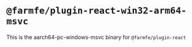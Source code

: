 # `@farmfe/plugin-react-win32-arm64-msvc`

This is the aarch64-pc-windows-msvc binary for `@farmfe/plugin-react`

